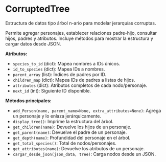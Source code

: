 # CorruptedTree

Estructura de datos tipo árbol n-ario para modelar jerarquías corruptas.

Permite agregar personajes, establecer relaciones padre-hijo, consultar hijos, padres y atributos.
Incluye métodos para mostrar la estructura y cargar datos desde JSON.

**Atributos:**

-   `species_to_id` (dict): Mapea nombres a IDs únicos.
-   `id_to_species` (dict): Mapea IDs a nombres.
-   `parent_array` (list): Índices de padres por ID.
-   `children_map` (dict): Mapea IDs de padres a listas de hijos.
-   `attributes` (dict): Atributos completos de cada nodo/personaje.
-   `next_id` (int): Siguiente ID disponible.

**Métodos principales:**

-   `add_Person(name, parent_name=None, extra_attributes=None)`: Agrega un personaje y lo enlaza jerárquicamente.
-   `display_tree()`: Imprime la estructura del árbol.
-   `get_children(name)`: Devuelve los hijos de un personaje.
-   `get_parent(name)`: Devuelve el padre de un personaje.
-   `get_depth(name)`: Profundidad del personaje en el árbol.
-   `get_total_species()`: Total de nodos/personajes.
-   `get_attributes(name)`: Devuelve los atributos de un personaje.
-   `cargar_desde_json(json_data, tree)`: Carga nodos desde un JSON.
